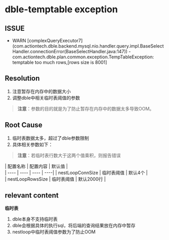 # dble-temptable exception

## ISSUE  

- WARN [complexQueryExecutor7] (com.actiontech.dble.backend.mysql.nio.handler.query.impl.BaseSelectHandler.connectionError(BaseSelectHandler.java:147)) - com.actiontech.dble.plan.common.exception.TempTableException: temptable too much rows,[rows size is 8001] 

## Resolution  

1. 注意暂存在内存中的数据大小 
2. 调整dble中相关临时表阈值的参数 
> **注意**：参数的目的就是为了防止暂存在内存中的数据太多导致OOM。 

## Root Cause  

1. 临时表数据太多，超过了dble参数限制 
2. 具体相关参数如下： 

>**注意**：若临时表行数大于这两个值乘积，则报告错误  

| 配置名称 | 配置内容 | 默认值 |   
| ---- | ---- | ---- | ----| 
| nestLoopConnSize | 临时表阈值 | 默认4个 |  
| nestLoopRowsSize | 临时表阈值 | 默认2000行 | 

## relevant content  

**临时表**  

1. dble本身不支持临时表 
2. dble会根据具体的执行sql，将后端的查询结果放在内存中暂存 
3. nestloop中临时表阈值参数为了防止OOM
